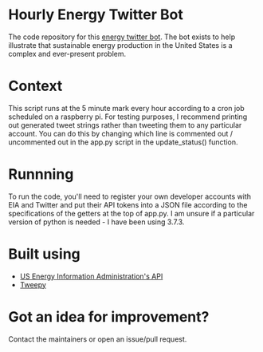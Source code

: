 # Hourly Energy Twitter Bot
The code repository for this [energy twitter bot](https://twitter.com/BotHourly). The bot exists to help illustrate that sustainable energy production in the United States is a complex and ever-present problem.

# Context
This script runs at the 5 minute mark every hour according to a cron job scheduled on a raspberry pi. For testing purposes, I recommend printing out generated tweet strings rather than tweeting them to any particular account. You can do this by changing which line is commented out / uncommented out in the app.py script in the update_status() function.

# Runnning
To run the code, you'll need to register your own developer accounts with EIA and Twitter and put their API tokens into a JSON file according to the specifications of the getters at the top of app.py. I am unsure if a particular version of python is needed - I have been using 3.7.3.

# Built using
* [US Energy Information Administration's API](https://www.eia.gov/opendata/)
* [Tweepy](https://www.tweepy.org/)

# Got an idea for improvement?
Contact the maintainers or open an issue/pull request.